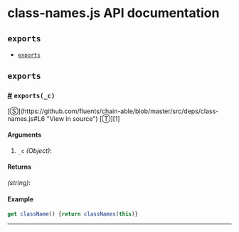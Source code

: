# class-names.js API documentation

<!-- div class="toc-container" -->

<!-- div -->

## `exports`
* <a href="#exports">`exports`</a>

<!-- /div -->

<!-- /div -->

<!-- div class="doc-container" -->

<!-- div -->

## `exports`

<!-- div -->

<h3 id="exports"><a href="#exports">#</a>&nbsp;<code>exports(_c)</code></h3>
[&#x24C8;](https://github.com/fluents/chain-able/blob/master/src/deps/class-names.js#L6 "View in source") [&#x24C9;][1]



#### Arguments
1. `_c` *(Object)*:

#### Returns
*(string)*:

#### Example
```js
get className() {return classNames(this)}
```
---

<!-- /div -->

<!-- /div -->

<!-- /div -->

 [1]: #exports "Jump back to the TOC."
